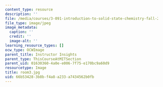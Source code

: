 ```yaml
---
content_type: resource
description: ''
file: /media/courses/3-091-introduction-to-solid-state-chemistry-fall-2018/66b534283b8bf4a8a233a7434562b0fb_room3.jpg
file_type: image/jpeg
image_metadata:
  caption: ''
  credit: ''
  image-alt: ''
learning_resource_types: []
ocw_type: OCWImage
parent_title: Instructor Insights
parent_type: ThisCourseAtMITSection
parent_uid: 01630360-4a0e-e006-7f75-e170bc9a60d9
resourcetype: Image
title: room3.jpg
uid: 66b53428-3b8b-f4a8-a233-a7434562b0fb
---
```

